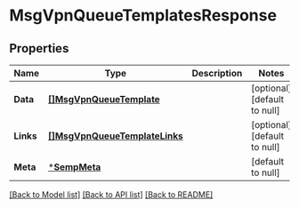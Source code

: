 # MsgVpnQueueTemplatesResponse

## Properties
Name | Type | Description | Notes
------------ | ------------- | ------------- | -------------
**Data** | [**[]MsgVpnQueueTemplate**](MsgVpnQueueTemplate.md) |  | [optional] [default to null]
**Links** | [**[]MsgVpnQueueTemplateLinks**](MsgVpnQueueTemplateLinks.md) |  | [optional] [default to null]
**Meta** | [***SempMeta**](SempMeta.md) |  | [default to null]

[[Back to Model list]](../README.md#documentation-for-models) [[Back to API list]](../README.md#documentation-for-api-endpoints) [[Back to README]](../README.md)

